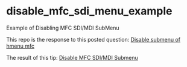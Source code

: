 # disable_mfc_sdi_menu_example
Example of Disabling MFC SDI/MDI SubMenu

This repo is the response to this posted question: [Disable submenu of hmenu mfc](https://www.codeproject.com/Questions/5280048/Disable-submenu-of-hmenu-mfc)

The result of this tip: [Disable MFC SDI/MDI Submenu](https://www.codeproject.com/Tips/5280054/Disable-MFC-SDI-MDI-Submenu)
